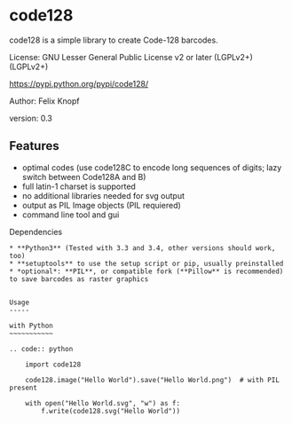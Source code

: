 code128
==========

code128 is a simple library to create Code-128 barcodes.

License: GNU Lesser General Public License v2 or later (LGPLv2+) (LGPLv2+)

https://pypi.python.org/pypi/code128/

Author: Felix Knopf

version: 0.3

Features
---------
* optimal codes (use code128C to encode long sequences of digits; lazy switch between Code128A and B)
* full latin-1 charset is supported
* no additional libraries needed for svg output
* output as PIL Image objects (PIL requiered)
* command line tool and gui

Dependencies
~~~~~~~~~~~~
* **Python3** (Tested with 3.3 and 3.4, other versions should work, too)
* **setuptools** to use the setup script or pip, usually preinstalled
* *optional*: **PIL**, or compatible fork (**Pillow** is recommended) to save barcodes as raster graphics


Usage
-----

with Python
~~~~~~~~~~~

.. code:: python

	import code128
	
	code128.image("Hello World").save("Hello World.png")  # with PIL present
	
	with open("Hello World.svg", "w") as f:
		f.write(code128.svg("Hello World"))

		

